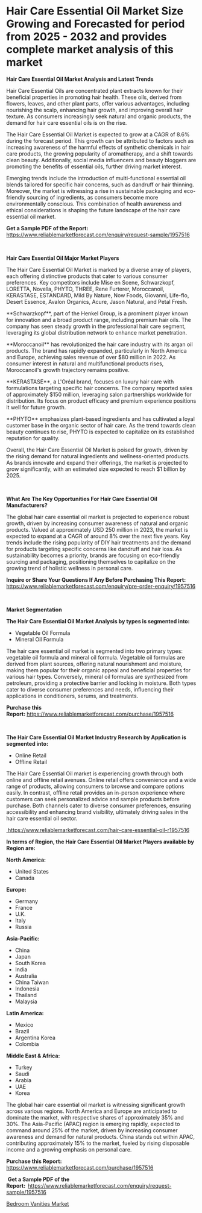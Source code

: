 <p><h1>Hair Care Essential Oil Market Size Growing and Forecasted for period from 2025 - 2032 and provides complete market analysis of this market</h1></p><p><strong>Hair Care Essential Oil Market Analysis and Latest Trends</strong></p>
<p><p>Hair Care Essential Oils are concentrated plant extracts known for their beneficial properties in promoting hair health. These oils, derived from flowers, leaves, and other plant parts, offer various advantages, including nourishing the scalp, enhancing hair growth, and improving overall hair texture. As consumers increasingly seek natural and organic products, the demand for hair care essential oils is on the rise.</p><p>The Hair Care Essential Oil Market is expected to grow at a CAGR of 8.6% during the forecast period. This growth can be attributed to factors such as increasing awareness of the harmful effects of synthetic chemicals in hair care products, the growing popularity of aromatherapy, and a shift towards clean beauty. Additionally, social media influencers and beauty bloggers are promoting the benefits of essential oils, further driving market interest.</p><p>Emerging trends include the introduction of multi-functional essential oil blends tailored for specific hair concerns, such as dandruff or hair thinning. Moreover, the market is witnessing a rise in sustainable packaging and eco-friendly sourcing of ingredients, as consumers become more environmentally conscious. This combination of health awareness and ethical considerations is shaping the future landscape of the hair care essential oil market.</p></p>
<p><strong>Get a Sample PDF of the Report:&nbsp;</strong> <a href="https://www.reliablemarketforecast.com/enquiry/request-sample/1957516?utm_campaign=1900&utm_medium=2&utm_source=Github&utm_content=ia&utm_term=08022025&utm_id=hair-care-essential-oil">https://www.reliablemarketforecast.com/enquiry/request-sample/1957516</a></p>
<p>&nbsp;</p>
<p><strong>Hair Care Essential Oil Major Market Players</strong></p>
<p><p>The Hair Care Essential Oil Market is marked by a diverse array of players, each offering distinctive products that cater to various consumer preferences. Key competitors include Mise en Scene, Schwarzkopf, LORETTA, Novella, PHYTO, THREE, Rene Furterer, Moroccanoil, KERASTASE, ESTANDARD, Mild By Nature, Now Foods, Giovanni, Life-flo, Desert Essence, Avalon Organics, Acure, Jason Natural, and Petal Fresh.</p><p>**Schwarzkopf**, part of the Henkel Group, is a prominent player known for innovation and a broad product range, including premium hair oils. The company has seen steady growth in the professional hair care segment, leveraging its global distribution network to enhance market penetration. </p><p>**Moroccanoil** has revolutionized the hair care industry with its argan oil products. The brand has rapidly expanded, particularly in North America and Europe, achieving sales revenue of over $80 million in 2022. As consumer interest in natural and multifunctional products rises, Moroccanoil's growth trajectory remains positive.</p><p>**KERASTASE**, a L'Oréal brand, focuses on luxury hair care with formulations targeting specific hair concerns. The company reported sales of approximately $150 million, leveraging salon partnerships worldwide for distribution. Its focus on product efficacy and premium experience positions it well for future growth.</p><p>**PHYTO** emphasizes plant-based ingredients and has cultivated a loyal customer base in the organic sector of hair care. As the trend towards clean beauty continues to rise, PHYTO is expected to capitalize on its established reputation for quality.</p><p>Overall, the Hair Care Essential Oil Market is poised for growth, driven by the rising demand for natural ingredients and wellness-oriented products. As brands innovate and expand their offerings, the market is projected to grow significantly, with an estimated size expected to reach $1 billion by 2025.</p></p>
<p>&nbsp;</p>
<p><strong>What Are The Key Opportunities For Hair Care Essential Oil Manufacturers?</strong></p>
<p><p>The global hair care essential oil market is projected to experience robust growth, driven by increasing consumer awareness of natural and organic products. Valued at approximately USD 250 million in 2023, the market is expected to expand at a CAGR of around 8% over the next five years. Key trends include the rising popularity of DIY hair treatments and the demand for products targeting specific concerns like dandruff and hair loss. As sustainability becomes a priority, brands are focusing on eco-friendly sourcing and packaging, positioning themselves to capitalize on the growing trend of holistic wellness in personal care.</p></p>
<p><strong>Inquire or Share Your Questions If Any Before Purchasing This Report:</strong> <a href="https://www.reliablemarketforecast.com/enquiry/pre-order-enquiry/1957516?utm_campaign=1900&utm_medium=2&utm_source=Github&utm_content=ia&utm_term=08022025&utm_id=hair-care-essential-oil">https://www.reliablemarketforecast.com/enquiry/pre-order-enquiry/1957516</a></p>
<p>&nbsp;</p>
<p><strong>Market Segmentation</strong></p>
<p><strong>The Hair Care Essential Oil Market Analysis by types is segmented into:</strong></p>
<p><ul><li>Vegetable Oil Formula</li><li>Mineral Oil Formula</li></ul></p>
<p><p>The hair care essential oil market is segmented into two primary types: vegetable oil formula and mineral oil formula. Vegetable oil formulas are derived from plant sources, offering natural nourishment and moisture, making them popular for their organic appeal and beneficial properties for various hair types. Conversely, mineral oil formulas are synthesized from petroleum, providing a protective barrier and locking in moisture. Both types cater to diverse consumer preferences and needs, influencing their applications in conditioners, serums, and treatments.</p></p>
<p><strong>Purchase this Report:&nbsp;</strong><a href="https://www.reliablemarketforecast.com/purchase/1957516?utm_campaign=1900&utm_medium=2&utm_source=Github&utm_content=ia&utm_term=08022025&utm_id=hair-care-essential-oil">https://www.reliablemarketforecast.com/purchase/1957516</a></p>
<p>&nbsp;</p>
<p><strong>The Hair Care Essential Oil Market Industry Research by Application is segmented into:</strong></p>
<p><ul><li>Online Retail</li><li>Offline Retail</li></ul></p>
<p><p>The Hair Care Essential Oil market is experiencing growth through both online and offline retail avenues. Online retail offers convenience and a wide range of products, allowing consumers to browse and compare options easily. In contrast, offline retail provides an in-person experience where customers can seek personalized advice and sample products before purchase. Both channels cater to diverse consumer preferences, ensuring accessibility and enhancing brand visibility, ultimately driving sales in the hair care essential oil sector.</p></p>
<p><a href="https://www.reliablemarketforecast.com/hair-care-essential-oil-r1957516?utm_campaign=1900&utm_medium=2&utm_source=Github&utm_content=ia&utm_term=08022025&utm_id=hair-care-essential-oil">&nbsp;https://www.reliablemarketforecast.com/hair-care-essential-oil-r1957516</a></p>
<p><strong>In terms of Region, the Hair Care Essential Oil Market Players available by Region are:</strong></p>
<p>
    <p> <strong> North America: </strong>
        <ul>
            <li>United States</li>
            <li>Canada</li>
        </ul>
        </p> 
    <p> <strong> Europe: </strong>
        <ul>
            <li>Germany</li>
            <li>France</li>
            <li>U.K.</li>
            <li>Italy</li>
            <li>Russia</li>
        </ul>
        </p> 
    <p> <strong> Asia-Pacific: </strong>
        <ul>
            <li>China</li>
            <li>Japan</li>
            <li>South Korea</li>
            <li>India</li>
            <li>Australia</li>
            <li>China Taiwan</li>
            <li>Indonesia</li>
            <li>Thailand</li>
            <li>Malaysia</li>
        </ul>
        </p> 
    <p> <strong> Latin America: </strong>
        <ul>
            <li>Mexico</li>
            <li>Brazil</li>
            <li>Argentina Korea</li>
            <li>Colombia</li>
        </ul>
        </p> 
    <p> <strong> Middle East & Africa: </strong>
        <ul>
            <li>Turkey</li>
            <li>Saudi</li>
            <li>Arabia</li>
            <li>UAE</li>
            <li>Korea</li>
        </ul>
    </p>
    </p>
<p><p>The global hair care essential oil market is witnessing significant growth across various regions. North America and Europe are anticipated to dominate the market, with respective shares of approximately 35% and 30%. The Asia-Pacific (APAC) region is emerging rapidly, expected to command around 25% of the market, driven by increasing consumer awareness and demand for natural products. China stands out within APAC, contributing approximately 15% to the market, fueled by rising disposable income and a growing emphasis on personal care.</p></p>
<p><strong>Purchase this Report: </strong><a href="https://www.reliablemarketforecast.com/purchase/1957516?utm_campaign=1900&utm_medium=2&utm_source=Github&utm_content=ia&utm_term=08022025&utm_id=hair-care-essential-oil">https://www.reliablemarketforecast.com/purchase/1957516</a></p>
<p>&nbsp;<strong>Get a Sample PDF of the Report:&nbsp;&nbsp;</strong><a href="https://www.reliablemarketforecast.com/enquiry/request-sample/1957516?utm_campaign=1900&utm_medium=2&utm_source=Github&utm_content=ia&utm_term=08022025&utm_id=hair-care-essential-oil">https://www.reliablemarketforecast.com/enquiry/request-sample/1957516</a></p>
<p><strong></strong></p>
<p><p><a href="https://github.com/santosh758595/Market-Research-Report-List-7/blob/main/bedroom-vanities-market.md?utm_campaign=1900&utm_medium=2&utm_source=Github&utm_content=ia&utm_term=08022025&utm_id=hair-care-essential-oil">Bedroom Vanities Market</a></p></p>